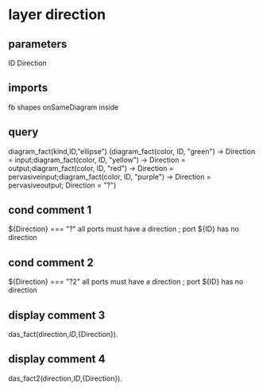 # layer direction
## parameters
  ID
  Direction
## imports
  fb
  shapes
  onSameDiagram
  inside
## query
diagram_fact(kind,ID,"ellipse") 
(diagram_fact(color, ID, "green")  -> Direction = input;diagram_fact(color, ID, "yellow")  -> Direction = output;diagram_fact(color, ID, "red")  -> Direction = pervasiveinput;diagram_fact(color, ID, "purple")  -> Direction = pervasiveoutput; Direction = "?")
## cond comment 1
  ${Direction} === "?" 
  all ports must have a direction ; port ${ID} has no direction
## cond comment 2
  ${Direction} === "?2" 
  all ports must have a direction ; port ${ID} has no direction
## display comment 3
  das_fact(direction,${ID},${Direction}).
## display comment 4
  das_fact2(direction,${ID},${Direction}).
